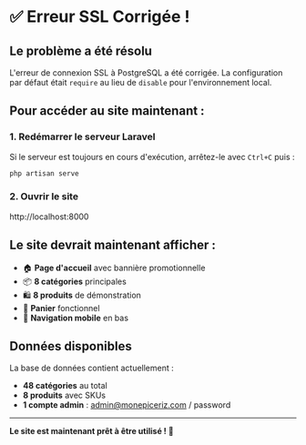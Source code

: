 # ✅ Erreur SSL Corrigée !

## Le problème a été résolu

L'erreur de connexion SSL à PostgreSQL a été corrigée. La configuration par défaut était `require` au lieu de `disable` pour l'environnement local.

## Pour accéder au site maintenant :

### 1. Redémarrer le serveur Laravel
Si le serveur est toujours en cours d'exécution, arrêtez-le avec `Ctrl+C` puis :

```bash
php artisan serve
```

### 2. Ouvrir le site
http://localhost:8000

## Le site devrait maintenant afficher :

- 🏠 **Page d'accueil** avec bannière promotionnelle
- 📦 **8 catégories** principales
- 🛍️ **8 produits** de démonstration
- 🛒 **Panier** fonctionnel
- 📱 **Navigation mobile** en bas

## Données disponibles

La base de données contient actuellement :
- **48 catégories** au total
- **8 produits** avec SKUs
- **1 compte admin** : admin@monepiceriz.com / password

---

**Le site est maintenant prêt à être utilisé ! 🎉**